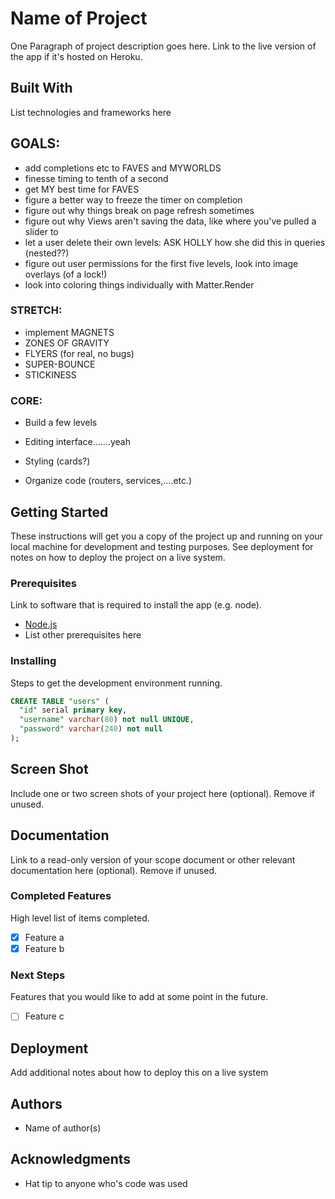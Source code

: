 # Name of Project

One Paragraph of project description goes here. Link to the live version of the app if it's hosted on Heroku.

## Built With

List technologies and frameworks here




## GOALS:

- add completions etc to FAVES and MYWORLDS
- finesse timing to tenth of a second
- get MY best time for FAVES
- figure a better way to freeze the timer on completion
- figure out why things break on page refresh sometimes
- figure out why Views aren't saving the data, like where you've pulled a slider to
- let a user delete their own levels: ASK HOLLY how she did this in queries (nested??)
- figure out user permissions for the first five levels, look into image overlays (of a lock!)
- look into coloring things individually with Matter.Render


### STRETCH:
- implement MAGNETS
- ZONES OF GRAVITY
- FLYERS (for real, no bugs)
- SUPER-BOUNCE
- STICKINESS

### CORE:
- Build a few levels

- Editing interface.......yeah

- Styling (cards?)

- Organize code (routers, services,....etc.)





## Getting Started

These instructions will get you a copy of the project up and running on your local machine for development and testing purposes. See deployment for notes on how to deploy the project on a live system.

### Prerequisites

Link to software that is required to install the app (e.g. node).

- [Node.js](https://nodejs.org/en/)
- List other prerequisites here


### Installing

Steps to get the development environment running.

```sql
CREATE TABLE "users" (
  "id" serial primary key,
  "username" varchar(80) not null UNIQUE,
  "password" varchar(240) not null
);
```

## Screen Shot

Include one or two screen shots of your project here (optional). Remove if unused.

## Documentation

Link to a read-only version of your scope document or other relevant documentation here (optional). Remove if unused.

### Completed Features

High level list of items completed.

- [x] Feature a
- [x] Feature b

### Next Steps

Features that you would like to add at some point in the future.

- [ ] Feature c

## Deployment

Add additional notes about how to deploy this on a live system

## Authors

* Name of author(s)


## Acknowledgments

* Hat tip to anyone who's code was used
